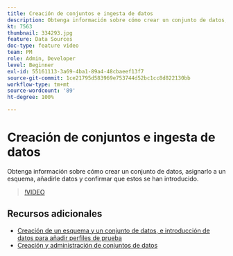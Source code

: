 ```yaml
---
title: Creación de conjuntos e ingesta de datos
description: Obtenga información sobre cómo crear un conjunto de datos, asignarlo a un esquema, añadirle datos y confirmar que estos se han introducido.
kt: 7563
thumbnail: 334293.jpg
feature: Data Sources
doc-type: feature video
team: PM
role: Admin, Developer
level: Beginner
exl-id: 55161113-3a69-4ba1-89a4-48cbaeef13f7
source-git-commit: 1ce21795d583969e753744d52bc1cc8d822130bb
workflow-type: tm+mt
source-wordcount: '89'
ht-degree: 100%

---
```


# Creación de conjuntos e ingesta de datos

Obtenga información sobre cómo crear un conjunto de datos, asignarlo a un esquema, añadirle datos y confirmar que estos se han introducido.

>[!VIDEO](https://video.tv.adobe.com/v/334293?quality=12)

## Recursos adicionales

* [Creación de un esquema y un conjunto de datos, e introducción de datos para añadir perfiles de prueba](https://experienceleague.adobe.com/docs/journey-optimizer/using/orchestrate-journeys/about-journeys/creating-test-profiles.html?lang=es)
* [Creación y administración de conjuntos de datos](https://experienceleague.adobe.com/docs/experience-platform/catalog/datasets/user-guide.html?lang=es)
